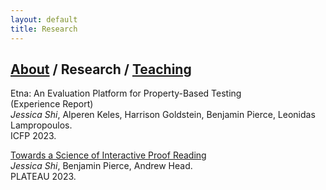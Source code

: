 ```yaml
---
layout: default
title: Research
---
```


## [About](https://jwshi21.github.io/) / Research / [Teaching](https://jwshi21.github.io/teaching.html)

Etna: An Evaluation Platform for Property-Based Testing  
(Experience Report)   
_Jessica Shi_, Alperen Keles, Harrison Goldstein, Benjamin Pierce, Leonidas Lampropoulos.  
ICFP 2023.

[Towards a Science of Interactive Proof Reading](https://jwshi21.github.io/Plateau.pdf)  
_Jessica Shi_, Benjamin Pierce, Andrew Head.  
PLATEAU 2023.
